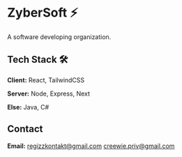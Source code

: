 
# ZyberSoft ⚡

A software developing organization.



## Tech Stack 🛠

**Client:** React, TailwindCSS

**Server:** Node, Express, Next

**Else:** Java, C#


## Contact

**Email:** regizzkontakt@gmail.com creewie.priv@gmail.com
